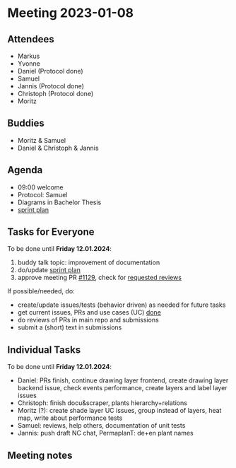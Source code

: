 # Meeting 2023-01-08

## Attendees

- Markus
- Yvonne
- Daniel (Protocol done)
- Samuel
- Jannis (Protocol done)
- Christoph (Protocol done)
- Moritz

## Buddies

- Moritz & Samuel
- Daniel & Christoph & Jannis

## Agenda

- 09:00 welcome
- Protocol: Samuel
- Diagrams in Bachelor Thesis
- [sprint plan](https://project.permaplant.net)

## Tasks for Everyone

To be done until **Friday 12.01.2024**:

1. buddy talk topic: improvement of documentation
2. do/update [sprint plan](https://project.permaplant.net)
3. approve meeting PR [#1129](https://pull.permaplant.net/1129/files),
   check for [requested reviews](https://pulls.permaplant.net/?q=is%3Aopen+user-review-requested%3A%40me)

If possible/needed, do:

- create/update issues/tests (behavior driven) as needed for future tasks
- get current issues, PRs and use cases (UC) [done](../usecases/README.md)
- do reviews of PRs in main repo and submissions
- submit a (short) text in submissions

## Individual Tasks

To be done until **Friday 12.01.2024**:

- Daniel: PRs finish, continue drawing layer frontend, create drawing layer backend issue, check events performance, create layers and label layer issues
- Christoph: finish docu&scraper, plants hierarchy+relations
- Moritz (?): create shade layer UC issues, group instead of layers, heat map, write about performance tests
- Samuel: reviews, help others, documentation of unit tests
- Jannis: push draft NC chat, PermaplanT: de+en plant names

## Meeting notes
